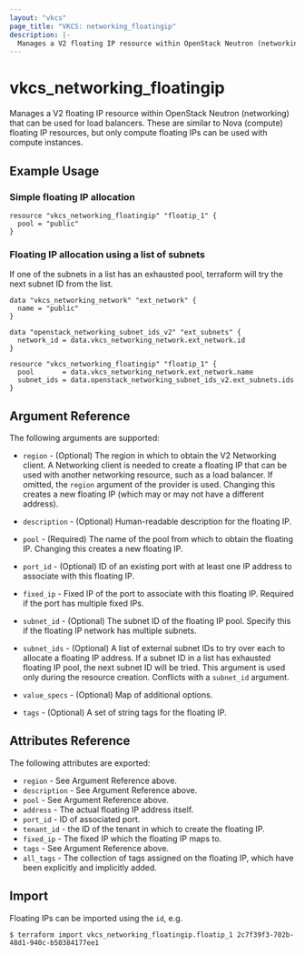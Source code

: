 ```yaml
---
layout: "vkcs"
page_title: "VKCS: networking_floatingip"
description: |-
  Manages a V2 floating IP resource within OpenStack Neutron (networking).
---
```


# vkcs\_networking\_floatingip

Manages a V2 floating IP resource within OpenStack Neutron (networking)
that can be used for load balancers.
These are similar to Nova (compute) floating IP resources,
but only compute floating IPs can be used with compute instances.

## Example Usage

### Simple floating IP allocation

```hcl
resource "vkcs_networking_floatingip" "floatip_1" {
  pool = "public"
}
```

### Floating IP allocation using a list of subnets

If one of the subnets in a list has an exhausted pool, terraform will try the
next subnet ID from the list.

```hcl
data "vkcs_networking_network" "ext_network" {
  name = "public"
}

data "openstack_networking_subnet_ids_v2" "ext_subnets" {
  network_id = data.vkcs_networking_network.ext_network.id
}

resource "vkcs_networking_floatingip" "floatip_1" {
  pool       = data.vkcs_networking_network.ext_network.name
  subnet_ids = data.openstack_networking_subnet_ids_v2.ext_subnets.ids
}
```

## Argument Reference

The following arguments are supported:

* `region` - (Optional) The region in which to obtain the V2 Networking client.
  A Networking client is needed to create a floating IP that can be used with
  another networking resource, such as a load balancer. If omitted, the
  `region` argument of the provider is used. Changing this creates a new
  floating IP (which may or may not have a different address).

* `description` - (Optional) Human-readable description for the floating IP.

* `pool` - (Required) The name of the pool from which to obtain the floating
  IP. Changing this creates a new floating IP.

* `port_id` - (Optional) ID of an existing port with at least one IP address to
  associate with this floating IP.

* `fixed_ip` - Fixed IP of the port to associate with this floating IP. Required if
  the port has multiple fixed IPs.

* `subnet_id` - (Optional) The subnet ID of the floating IP pool. Specify this if
  the floating IP network has multiple subnets.

* `subnet_ids` - (Optional) A list of external subnet IDs to try over each to
  allocate a floating IP address. If a subnet ID in a list has exhausted
  floating IP pool, the next subnet ID will be tried. This argument is used only
  during the resource creation. Conflicts with a `subnet_id` argument.

* `value_specs` - (Optional) Map of additional options.

* `tags` - (Optional) A set of string tags for the floating IP.

## Attributes Reference

The following attributes are exported:

* `region` - See Argument Reference above.
* `description` - See Argument Reference above.
* `pool` - See Argument Reference above.
* `address` - The actual floating IP address itself.
* `port_id` - ID of associated port.
* `tenant_id` - the ID of the tenant in which to create the floating IP.
* `fixed_ip` - The fixed IP which the floating IP maps to.
* `tags` - See Argument Reference above.
* `all_tags` - The collection of tags assigned on the floating IP, which have
  been explicitly and implicitly added.

## Import

Floating IPs can be imported using the `id`, e.g.

```
$ terraform import vkcs_networking_floatingip.floatip_1 2c7f39f3-702b-48d1-940c-b50384177ee1
```

